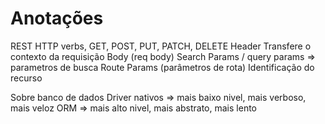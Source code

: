 # Anotações


REST
HTTP verbs, GET, POST, PUT, PATCH, DELETE
Header Transfere o contexto da requisição
Body (req body)
Search Params / query params => parametros de busca
Route Params (parâmetros de rota) Identificação do recurso 

Sobre banco de dados
Driver nativos => mais baixo nivel, mais verboso, mais veloz
ORM => mais alto nivel, mais abstrato, mais lento
